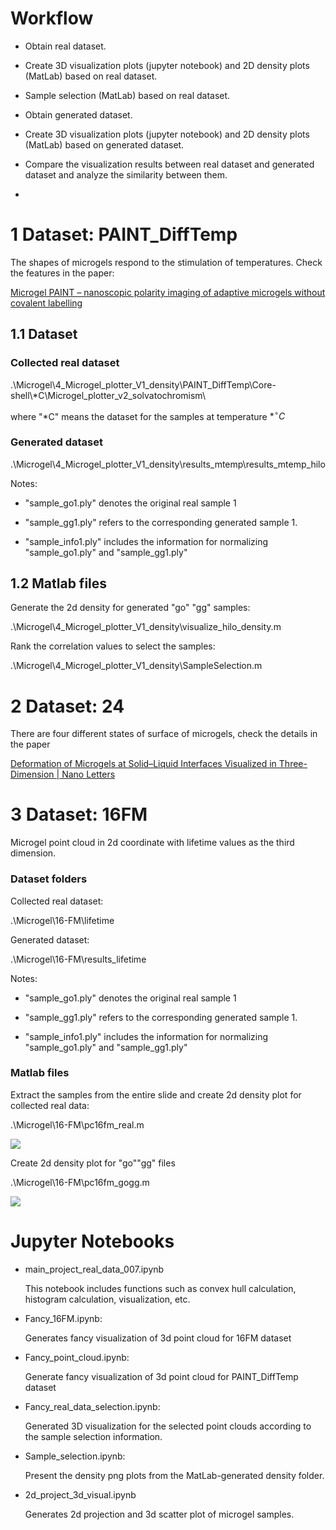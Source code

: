 # Workflow

- Obtain real dataset.

- Create 3D visualization plots (jupyter notebook) and 2D density plots (MatLab) based on real dataset.

- Sample selection (MatLab) based on real dataset.

- Obtain generated dataset.

- Create 3D visualization plots (jupyter notebook) and 2D density plots (MatLab) based on generated dataset.

- Compare the visualization results between real dataset and generated dataset and analyze the similarity between them.

- 

# 1 Dataset: PAINT_DiffTemp

The shapes of microgels respond to the stimulation of temperatures.
Check the features in the paper:

[Microgel PAINT – nanoscopic polarity imaging of adaptive microgels without covalent labelling](https://pubs.rsc.org/en/content/articlehtml/2019/sc/c9sc03373d)

## 1.1 Dataset

### Collected real dataset

.\Microgel\4_Microgel_plotter_V1_density\PAINT_DiffTemp\Core-shell\\*C\Microgel_plotter_v2_solvatochromism\

where "\*C" means the dataset for the samples at temperature $*^\circ C$

### Generated dataset

.\Microgel\4_Microgel_plotter_V1_density\results_mtemp\results_mtemp_hilo

Notes:

- "sample_go1.ply" denotes the original real sample 1

- "sample_gg1.ply" refers to the corresponding generated sample 1.

- "sample_info1.ply" includes the information for normalizing "sample_go1.ply" and "sample_gg1.ply"

## 1.2 Matlab files

Generate the 2d density for generated "go" "gg" samples:

.\Microgel\4_Microgel_plotter_V1_density\visualize_hilo_density.m

Rank the correlation values to select the samples:

.\Microgel\4_Microgel_plotter_V1_density\SampleSelection.m

# 2 Dataset: 24

There are four different states of surface of microgels, check the details in the paper

 [Deformation of Microgels at Solid–Liquid Interfaces Visualized in Three-Dimension | Nano Letters](https://pubs.acs.org/doi/abs/10.1021/acs.nanolett.9b03688)

# 3 Dataset: 16FM

Microgel point cloud in 2d coordinate with lifetime values as the third dimension.

### Dataset folders

Collected real dataset:

.\Microgel\16-FM\lifetime

Generated dataset: 

.\Microgel\16-FM\results_lifetime

Notes: 

- "sample_go1.ply" denotes the original real sample 1

- "sample_gg1.ply" refers to the corresponding generated sample 1.

- "sample_info1.ply" includes the information for normalizing "sample_go1.ply" and "sample_gg1.ply"

### Matlab files

Extract the samples from the entire slide and create 2d density plot for collected real data:

.\Microgel\16-FM\pc16fm_real.m

![](assets/2023-02-06-04-27-24-den-S1.png)

Create 2d density plot for "go""gg" files

.\Microgel\16-FM\pc16fm_gogg.m

![](assets/2023-02-06-04-23-14-den-S1gg.png)

# Jupyter Notebooks

- main_project_real_data_007.ipynb
  
  This notebook includes functions such as convex hull calculation, histogram calculation, visualization, etc.

- Fancy_16FM.ipynb:
  
  Generates fancy visualization of 3d point cloud for 16FM dataset

- Fancy_point_cloud.ipynb:
  
  Generate fancy visualization of 3d point cloud for PAINT_DiffTemp dataset

- Fancy_real_data_selection.ipynb:
  
  Generated 3D visualization for the selected point clouds according to the sample selection information.

- Sample_selection.ipynb:
  
  Present the density png plots from the MatLab-generated density folder.

- 2d_project_3d_visual.ipynb
  
  Generates 2d projection and 3d scatter plot of microgel samples.
